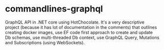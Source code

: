 # commandlines-graphql
GraphQL API in .NET core using HotChocolate. It's a very descriptive project (because it has lot of documentation in the comments) that outlines creating docker images, use EF code first approach to create and update Db schemas, use multi-threaded Db context, use GraphQL Query, Mutations and Subscriptions (using WebSockets). 
